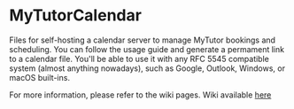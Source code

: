 # MyTutorCalendar
Files for self-hosting a calendar server to manage MyTutor bookings and scheduling.
You can follow the usage guide and generate a permament link to a calendar file. You'll be able to use it with any RFC 5545 compatible system (almost anything nowadays), such as Google, Outlook, Windows, or macOS built-ins.

For more information, please refer to the wiki pages.
Wiki available [here](https://github.com/Odissus/MyTutorCalendar/wiki/Self-hosting)
